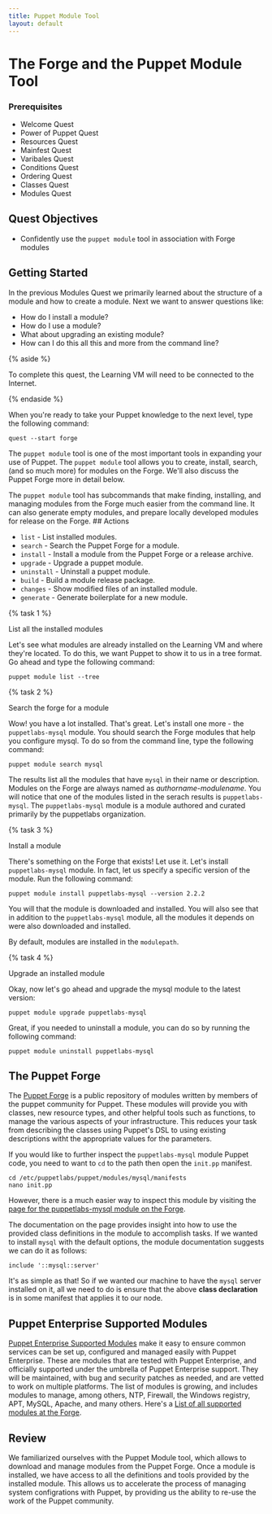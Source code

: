 ```yaml
---
title: Puppet Module Tool
layout: default
---
```


# The Forge and the Puppet Module Tool

### Prerequisites

- Welcome Quest
- Power of Puppet Quest
- Resources Quest
- Mainfest Quest
- Varibales Quest
- Conditions Quest
- Ordering Quest
- Classes Quest
- Modules Quest

## Quest Objectives

- Confidently use the `puppet module` tool in association with Forge modules

## Getting Started

In the previous Modules Quest we primarily learned about the structure of a module and how to create a module. Next we want to answer questions like: 

- How do I install a module?
- How do I use a module?
- What about upgrading an existing module?
- How can I do this all this and more from the command line?

{% aside %}

To complete this quest, the Learning VM will need to be connected to the Internet.

{% endaside %}
 
When you're ready to take your Puppet knowledge to the next level, type the following command:

	quest --start forge

The `puppet module` tool is one of the most important tools in expanding your use of Puppet. The `puppet module` tool allows you to create, install, search, (and so much more) for modules on the Forge. We'll also discuss the Puppet Forge more in detail below.

The `puppet module` tool has subcommands that make finding, installing, and managing modules from the Forge much easier from the command line. It can also generate empty modules, and prepare locally developed modules for release on the Forge. ## Actions

- `list` - List installed modules.
- `search` - Search the Puppet Forge for a module.
- `install` - Install a module from the Puppet Forge or a release archive.
- `upgrade` - Upgrade a puppet module.
- `uninstall` - Uninstall a puppet module.
- `build` - Build a module release package.
- `changes` - Show modified files of an installed module.
- `generate` - Generate boilerplate for a new module.


{% task 1 %}

List all the installed modules

Let's see what modules are already installed on the Learning VM and where they're located. To do this, we want Puppet to show it to us in a tree format. Go ahead and type the following command: 

	puppet module list --tree

{% task 2 %}

Search the forge for a module

Wow! you have a lot installed. That's great. Let's install one more - the `puppetlabs-mysql` module. You should search the Forge modules that help you configure mysql. To do so from the command line, type the following command:

	puppet module search mysql 

The results list all the modules that have `mysql` in their name or description. Modules on the Forge are always named as _authorname-modulename_. You will notice that one of the modules listed in the serach results is `puppetlabs-mysql`. The `puppetlabs-mysql` module is a module authored and curated primarily by the puppetlabs organization.

{% task 3 %}

Install a module 

There's something on the Forge that exists! Let use it. Let's install `puppetlabs-mysql` module. In fact, let us specify a specific version of the module. Run the following command:

	puppet module install puppetlabs-mysql --version 2.2.2

You will that the module is downloaded and installed. You will also see that in addition to the `puppetlabs-mysql` module, all the modules it depends on were also downloaded and installed.

By default, modules are installed in the `modulepath`.

{% task 4 %}

Upgrade an installed module

Okay, now let's go ahead and upgrade the mysql module to the latest version:

	puppet module upgrade puppetlabs-mysql

Great, if you needed to uninstall a module, you can do so by running the following command:

	puppet module uninstall puppetlabs-mysql

## The Puppet Forge

The [Puppet Forge](http://forge.puppetlabs.com) is a public repository of modules written by members of the puppet community for Puppet. These modules will provide you with classes, new resource types, and other helpful tools such as functions, to manage the various aspects of your infrastructure. This reduces your task from describing the classes using Puppet's DSL to using existing descriptions witht the appropriate values for the parameters.

If you would like to further inspect the `puppetlabs-mysql` module Puppet code, you need to want to `cd` to the path then open the `init.pp` manifest.  

    cd /etc/puppetlabs/puppet/modules/mysql/manifests   
    nano init.pp

However, there is a much easier way to inspect this module by visiting the [page for the puppetlabs-mysql module on the Forge](http://forge.puppetlabs.com/puppetlabs/mysql).

The documentation on the page provides insight into how to use the provided class definitions in the module to accomplish tasks. If we wanted to install `mysql` with the default options, the module documentation suggests we can do it as follows:

	include '::mysql::server'

It's as simple as that! So if we wanted our machine to have the `mysql` server installed on it, all we need to do is ensure that the above **class declaration** is in some manifest that applies it to our node.

## Puppet Enterprise Supported Modules

[Puppet Enterprise Supported Modules](https://forge.puppetlabs.com/supported) make it easy to ensure common services can be set up, configured and managed easily with Puppet Enterprise. These are modules that are tested with Puppet Enterprise, and officially supported under the umbrella of Puppet Enterprise support. They will be maintained, with bug and security patches as needed, and are vetted to work on multiple platforms. The list of modules is growing, and includes modules to manage, among others, NTP, Firewall, the Windows registry, APT, MySQL, Apache, and many others. Here's a [List of all supported modules at the Forge](https://forge.puppetlabs.com/modules?supported=yes).

## Review

We familiarized ourselves with the Puppet Module tool, which allows to download and manage modules from the Puppet Forge. Once a module is installed, we have access to all the definitions and tools provided by the installed module. This allows us to accelerate the process of managing system configrations with Puppet, by providing us the ability to re-use the work of the Puppet community.

